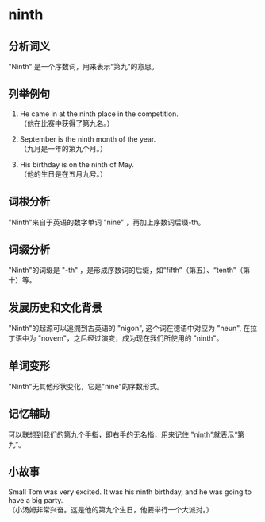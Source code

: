 # ninth

## 分析词义

  

"Ninth" 是一个序数词，用来表示“第九”的意思。

  

## 列举例句

  

1.  He came in at the ninth place in the competition.  
    （他在比赛中获得了第九名。）
    
      
    
2.  September is the ninth month of the year.  
    （九月是一年的第九个月。）
    
      
    
3.  His birthday is on the ninth of May.  
    （他的生日是在五月九号。）
    
      
    

  

## 词根分析

  

"Ninth"来自于英语的数字单词 "nine" ，再加上序数词后缀-th。

  

## 词缀分析

  

"Ninth"的词缀是 "-th" ，是形成序数词的后缀，如“fifth”（第五）、“tenth”（第十）等。

  

## 发展历史和文化背景

  

"Ninth"的起源可以追溯到古英语的 "nigon", 这个词在德语中对应为 "neun", 在拉丁语中为 "novem"，之后经过演变，成为现在我们所使用的 "ninth"。

  

## 单词变形

  

"Ninth"无其他形状变化，它是"nine"的序数形式。

  

## 记忆辅助

  

可以联想到我们的第九个手指，即右手的无名指，用来记住 "ninth"就表示“第九”。

  

## 小故事

  

Small Tom was very excited. It was his ninth birthday, and he was going to have a big party.  
（小汤姆非常兴奋。这是他的第九个生日，他要举行一个大派对。）
